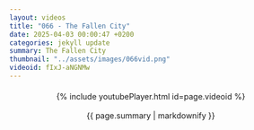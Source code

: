 ```yaml
---
layout: videos
title: "066 - The Fallen City"
date: 2025-04-03 00:00:47 +0200
categories: jekyll update
summary: The Fallen City
thumbnail: "../assets/images/066vid.png"
videoid: fIxJ-aNGNMw
---
```


<div style="text-align: center; margin-top: 20px;">
  {% include youtubePlayer.html id=page.videoid %}
  <p style="margin-top: 15px; font-size: 1.2em; color: #333;">
    <p>{{ page.summary | markdownify }}</p>
  </p>
</div>
